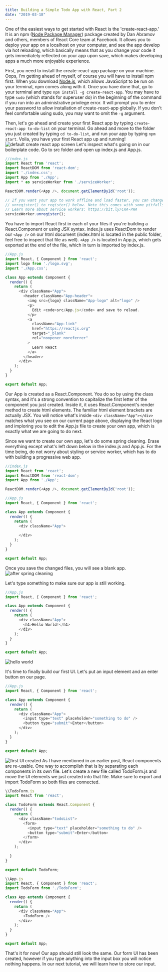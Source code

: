 ```yaml
---
title: Building a Simple Todo App with React, Part 2
date: "2019-03-18"
---
```


One of the easiest ways to get started with React is the 'create-react-app.' It is an npm ([Node Package Manager](https://www.npmjs.com/package/create-react-app)) package created by Dan Abramov and others, members of React Core team at Facebook. It allows you to deploy your app on a localhost on your computer, and see the app develop via hot reloading, which basically means that as you change your code it gets immediately reflected on your app upon save, which makes developing apps a much more enjoyable experience. 

First, you need to install the create-react-app package on your machine. Oops, I'm getting ahead of myself, of course you will have to install npm first. When you download [Node.js](https://nodejs.org/), which allows JavaScript to be run on your terminal, npm comes along with it. Once you have done that, go to your terminal and type `npm install -g create-react-app`. You may have to type `sudo` (which stands for superuser do) in the beginning of the command if you run into an administrative privilege error. It will prompt you to enter your password to allow installation of create-react-app globally. If you don't feel comfortable using sudo, you may want to omit the `-g` argument. 

Then, let's go ahead and create your first React app by typing `create-react-app to-do-list` on your terminal. Go ahead and move to the folder you just created by typing `cd to-do-list`, and run your app by typing `npm start`. Voila, you have your first React app up and running!
![default create react app screen](./create-react-app.png)
Let's inspect what's going on in our boilerplate code. Go to src folder and open up index.js and App.js.
```js
//index.js
import React from 'react';
import ReactDOM from 'react-dom';
import './index.css';
import App from './App';
import * as serviceWorker from './serviceWorker';

ReactDOM.render(<App />, document.getElementById('root'));

// If you want your app to work offline and load faster, you can change
// unregister() to register() below. Note this comes with some pitfalls.
// Learn more about service workers: https://bit.ly/CRA-PWA
serviceWorker.unregister();
```
You have to import React first in each of your files if you're building a React.Component or using JSX syntax. index.js uses ReactDom to render our `<App />` on our html document (index.html is located in the public folder, feel free to inspect that file as well). `<App />` is located in App.js, which gets exported at the end of the file, which in turn is imported by index.js. 
```js
//App.js
import React, { Component } from 'react';
import logo from './logo.svg';
import './App.css';

class App extends Component {
  render() {
    return (
      <div className="App">
        <header className="App-header">
          <img src={logo} className="App-logo" alt="logo" />
          <p>
            Edit <code>src/App.js</code> and save to reload.
          </p>
          <a
            className="App-link"
            href="https://reactjs.org"
            target="_blank"
            rel="noopener noreferrer"
          >
            Learn React
          </a>
        </header>
      </div>
    );
  }
}

export default App;
```
Our App is created as a React.Component. You do so by using the class syntax, and it's a strong convention to capitalize the first letter of the component you just created. Inside it, it uses React.Component's render method to create html elements. The familiar html element brackets are actually JSX. You will notice what's inside ```<div className="App"></div>``` matches what you see on our current page above, displaying the React logo and imploring you to edit the App.js file to create your own app, which is exactly what we are going to do next.

Since we want to create our own app, let's do some spring cleaning. Erase everything except what's left down below in the index.js and App.js. For the time being, do not worry about styling or service worker, which has to do with building a progressive web app.

```js
//index.js
import React from 'react';
import ReactDOM from 'react-dom';
import App from './App';

ReactDOM.render(<App />, document.getElementById('root'));
```
```js
//App.js
import React, { Component } from 'react';

class App extends Component {
  render() {
    return (
      <div className="App">
        
      </div>
    );
  }
}

export default App;
```
Once you save the changed files, you will see a blank app.
![after spring cleaning](./spring-cleaning.png)

Let's type something to make sure our app is still working. 
```js
//App.js
import React, { Component } from 'react';

class App extends Component {
  render() {
    return (
      <div className="App">
        <h1>Hello World!</h1>
      </div>
    );
  }
}

export default App;
```
![hello world](./hello-world.png)

It's time to finally build our first UI. Let's put an input element and an enter button on our page.
```js
//App.js
import React, { Component } from 'react';

class App extends Component {
  render() {
    return (
      <div className="App">
        <input type="text" placeholder="something to do" />
        <button type="submit">Enter</button>
      </div>
    );
  }
}

export default App;
```
![first UI created](./something-to-do.png)
As I have mentioned in an earlier post, React components are re-usable. One way to accomplish that is by separating each components in its own file. Let's create a new file called TodoForm.js and move the UI elements we just created into that file. Make sure to export and import TodoForm so both files are connected.
```js
\\TodoForm.js
import React from 'react';

class TodoForm extends React.Component {
  render() {
    return (
      <div className="todoList">
        <form>
          <input type="text" placeholder="something to do" />
          <button type="submit">Enter</button>
        </form>
      </div>
    );
    
  }
}

export default TodoForm;
```
```js
\\App.js
import React, { Component } from 'react';
import TodoForm from './TodoForm';

class App extends Component {
  render() {
    return (
      <div className="App">
        <TodoForm />
      </div>
    );
  }
}

export default App;
```


That's it for now! Our app should still look the same. Our form UI has been created, however if you type anything into the input box you will notice nothing happens. In our next tutorial, we will learn how to store our input.